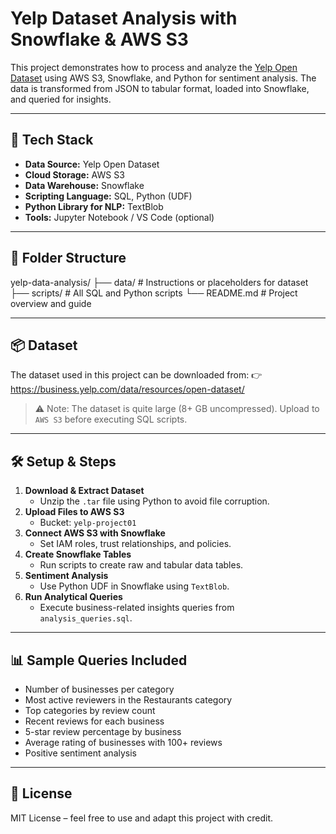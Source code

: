 # Yelp Dataset Analysis with Snowflake & AWS S3

This project demonstrates how to process and analyze the [Yelp Open Dataset](https://business.yelp.com/data/resources/open-dataset/) using AWS S3, Snowflake, and Python for sentiment analysis. The data is transformed from JSON to tabular format, loaded into Snowflake, and queried for insights.

---

## 🚀 Tech Stack

- **Data Source:** Yelp Open Dataset
- **Cloud Storage:** AWS S3
- **Data Warehouse:** Snowflake
- **Scripting Language:** SQL, Python (UDF)
- **Python Library for NLP:** TextBlob
- **Tools:** Jupyter Notebook / VS Code (optional)

---

## 📁 Folder Structure

yelp-data-analysis/ ├── data/ # Instructions or placeholders for dataset ├── scripts/ # All SQL and Python scripts └── README.md # Project overview and guide


---

## 📦 Dataset

The dataset used in this project can be downloaded from:
👉 https://business.yelp.com/data/resources/open-dataset/

> ⚠️ Note: The dataset is quite large (8+ GB uncompressed). Upload to `AWS S3` before executing SQL scripts.

---

## 🛠️ Setup & Steps

1. **Download & Extract Dataset**  
   - Unzip the `.tar` file using Python to avoid file corruption.
2. **Upload Files to AWS S3**
   - Bucket: `yelp-project01`
3. **Connect AWS S3 with Snowflake**
   - Set IAM roles, trust relationships, and policies.
4. **Create Snowflake Tables**
   - Run scripts to create raw and tabular data tables.
5. **Sentiment Analysis**
   - Use Python UDF in Snowflake using `TextBlob`.
6. **Run Analytical Queries**
   - Execute business-related insights queries from `analysis_queries.sql`.

---

## 📊 Sample Queries Included

- Number of businesses per category
- Most active reviewers in the Restaurants category
- Top categories by review count
- Recent reviews for each business
- 5-star review percentage by business
- Average rating of businesses with 100+ reviews
- Positive sentiment analysis

---

## 📄 License

MIT License – feel free to use and adapt this project with credit.
